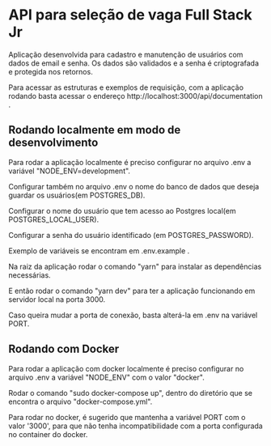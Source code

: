 # API para seleção de vaga Full Stack Jr

Aplicação desenvolvida para cadastro e manutenção de usuários com dados de email e senha.
Os dados são validados e a senha é criptografada e protegida nos retornos.

Para acessar as estruturas e exemplos de requisição, com a aplicação rodando basta acessar o endereço http://localhost:3000/api/documentation .


## Rodando localmente em modo de desenvolvimento

Para rodar a aplicação localmente é preciso configurar no arquivo .env a variável "NODE_ENV=development".

Configurar também no arquivo .env o nome do banco de dados que deseja guardar os usuários(em POSTGRES_DB).

Configurar o nome do usuário que tem acesso ao Postgres local(em POSTGRES_LOCAL_USER).

Configurar a senha do usuário identificado (em POSTGRES_PASSWORD).

Exemplo de variáveis se encontram em .env.example .

Na raiz da aplicação rodar o comando "yarn" para instalar as dependências necessárias.

E então rodar o comando "yarn dev" para ter a aplicação funcionando em servidor local na porta 3000.

Caso queira mudar a porta de conexão, basta alterá-la em .env na variável PORT.

## Rodando com Docker

Para rodar a aplicação com docker localmente é preciso configurar no arquivo .env a variável "NODE_ENV" com o valor "docker".

Rodar o comando "sudo docker-compose up", dentro do diretório que se encontra o arquivo "docker-compose.yml".

Para rodar no docker, é sugerido que mantenha a variável PORT com o valor '3000', para que não tenha incompatibilidade com a porta configurada no container do docker.



